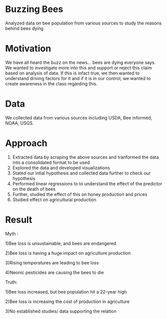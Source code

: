 # Buzzing Bees

Analyzed data on bee population from various sources to study the reasons behind bees dying

# Motivation
We have all heard the buzz on the news… bees are dying everyone says. We wanted to investigate more into this and support or reject this claim based on analysis of data.
If this is infact true, we then wanted to understand driving factors for it and if it is in our control, we wanted to create awareness in the class regarding this.

# Data
We collected data from various sources including USDA, Bee informed, NOAA, USGS.

# Approach
1) Extracted data by scraping the above sources and tranformed the data into a consolidated format to be used
2) Explored the data and developed visualizations
3) Stated our intial hypothesis and collected data further to check our hypothesis
4) Performed linear regressions to to understand the effect of the predictor on the death of bees
5) Further, studied the effect of this on honey production and prices
6) Studied effect on agricultural production

# Result
Myth : 

1)Bee loss is unsustainable, and bees are endangered

2)Bee loss is having a huge impact on agriculture production

3)Rising temperatures are leading to bee loss

4)Neonic pesticides are causing the bees to die

Truth:

1)Bee loss increased, but bee population hit a 22-year high

2)Bee loss is increasing the cost of production in agriculture 

3)No established studies/ data supporting the relation





